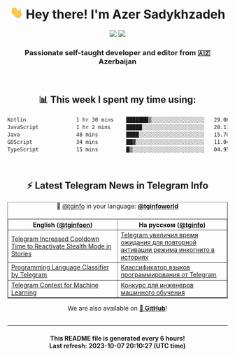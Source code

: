 <div align="center">
	<div>
		<h1>
      <img src="./assets/hi.gif" width="30px"> Hey there! I'm Azer Sadykhzadeh
    </h1>
    <img height="18" src="https://komarev.com/ghpvc/?username=sadykhzadeh&label=Views&color=2081c1&style=flat-square" />
		<a href="https://wakatime.com/Azer"> <img height="18" src="https://wakatime.com/badge/user/f80ae27a-c328-426f-a381-bc84136e2dd6.svg" /> </a>
    <h3>
      Passionate self-taught developer and editor from 🇦🇿 Azerbaijan
    </h3>
  </div>
  <br>

<h2>📊 This week I spent my time using:</h2>

<!--START_SECTION:waka-->

```txt
Kotlin                1 hr 30 mins    ███████▒░░░░░░░░░░░░░░░░░   29.06 %
JavaScript            1 hr 2 mins     █████░░░░░░░░░░░░░░░░░░░░   20.17 %
Java                  48 mins         ████░░░░░░░░░░░░░░░░░░░░░   15.70 %
GDScript              34 mins         ██▓░░░░░░░░░░░░░░░░░░░░░░   11.04 %
TypeScript            15 mins         █▒░░░░░░░░░░░░░░░░░░░░░░░   04.95 %
```

<!--END_SECTION:waka-->

<br>

<h2>⚡️ Latest Telegram News in Telegram Info</h2>
  <table border>
		<tr>
			<th width="50%">English (<a href="https://t.me/tginfoen">@tginfoen</a>)</th>
			<th>На русском (<a href="https://t.me/tginfo">@tginfo</a>)</th>
		</tr>
		<caption>🚩 <a href="https://t.me/tginfo">@tginfo</a> in your language: <a href="https://t.me/tginfoworld"><b>@tginfoworld</b></a><caption/>
  <tr><td><a href="https://t.me/tginfoen/1744">Telegram Increased Cooldown Time to Reactivate Stealth Mode in Stories</a></td>
    <td><a href="https://t.me/tginfo/3789">Telegram увеличил время ожидания для повторной активации режима инкогнито в историях</a></td></tr><tr><td><a href="https://t.me/tginfoen/1743">Programming Language Classifier by Telegram</a></td>
    <td><a href="https://t.me/tginfo/3788">Классификатор языков программирования от Telegram</a></td></tr><tr><td><a href="https://t.me/tginfoen/1742">Telegram Contest for Machine Learning </a></td>
    <td><a href="https://t.me/tginfo/3787">Конкурс для инженеров машинного обучения</a></td></tr>
</table>
We are also available on <a href="https://github.com/tginfo"><b>🐙 GitHub</b></a>!
</div>

<br>
<hr>
<h4 align="center">This README file is generated <b>every 6 hours</b>!</br>Last refresh: <b>2023-10-07 20:10:27 (UTC time)</b></h4>
